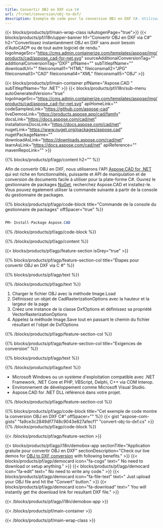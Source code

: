 ```yaml
---
title: Convertir OBJ en DXF via C# 
url: /fr/net/conversion/obj-to-dxf/ 
description: Exemple de code pour la conversion OBJ en DXF C#. Utilisez le code d'exemple d'API pour la conversion par lots de fichiers OBJ en DXF dans VB.NET, Asp.NET ou toute application basée sur .NET.
---
```


{{< blocks/products/pf/main-wrap-class isAutogenPage="true">}}
{{< blocks/products/pf/i18n/upper-banner h1="Convertir OBJ en DXF via C#" h2="Convertissez instantanément OBJ en DXF sans avoir besoin d'AutoCAD® ou de tout autre logiciel de rendu." logoImageSrc="https://cms.admin.containerize.com/templates/aspose/img/products/cad/aspose_cad-for-net.svg" sourceAdditionalConversionTag="" additionalConversionTag="DXF" pfName="" subTitlepfName="" downloadUrl="" fileiconsmall1="HTML" fileiconsmall2="JPG" fileiconsmall3="CAD" fileiconsmall4="XML" fileiconsmall5="OBJ" >}}

{{< blocks/products/pf/main-container pfName="Aspose.CAD " subTitlepfName="for .NET" >}}
{{< blocks/products/pf/i18n/sub-menu autoGeneratedVersion="true" logoImageSrc="https://cms.admin.containerize.com/templates/aspose/img/products/cad/aspose_cad-for-net.svg" apiHomeLink="" codeSamplesLink="https://github.com/aspose-cad" liveDemosLink="https://products.aspose.app/cad/family" docsLink="https://docs.aspose.com/cad/net" installationsDocsLink="https://docs.aspose.com/cad/net" nugetLink="https://www.nuget.org/packages/aspose.cad" nugetPackageName="" downloadAsLink="https://downloads.aspose.com/cad/net" learnAsLink="https://docs.aspose.com/cad/net" apiReference="" mavenRepoLink="" >}}

{{% blocks/products/pf/agp/content h2="" %}}

Afin de convertir OBJ en DXF, nous utiliserons l'API <a href=https://products.aspose.com/cad/net>Aspose.CAD for .NET</a> qui est riche en fonctionnalités, puissante et API de manipulation et de conversion de documents facile à utiliser pour la plate-forme C#. Ouvrez le gestionnaire de packages <a href=https://www.nuget.org/packages/aspose.cad>NuGet</a>, recherchez Aspose.CAD et installez-le. Vous pouvez également utiliser la commande suivante à partir de la console du gestionnaire de packages.

{{% blocks/products/pf/agp/code-block title="Commande de la console du gestionnaire de packages" offSpacer="true" %}}

```cs

PM> Install-Package Aspose.CAD

```

{{% /blocks/products/pf/agp/code-block %}}

{{% /blocks/products/pf/agp/content %}}

{{< blocks/products/pf/agp/feature-section isGrey="true" >}}

{{% blocks/products/pf/agp/feature-section-col title="Étapes pour convertir OBJ en DXF via C #" %}}

{{% blocks/products/pf/agp/text %}}

{{% /blocks/products/pf/agp/text %}}

1. Charger le fichier OBJ avec la méthode Image.Load
1. Définissez un objet de CadRasterizationOptions avec la hauteur et la largeur de la page
1. Créez une instance de la classe DxfOptions et définissez sa propriété VectorRasterizationOptions
1. Appelez la méthode Image.Save tout en passant le chemin du fichier résultant et l'objet de DxfOptions

{{% /blocks/products/pf/agp/feature-section-col %}}

{{% blocks/products/pf/agp/feature-section-col title="Exigences de conversion" %}}

{{% blocks/products/pf/agp/text %}}

{{% /blocks/products/pf/agp/text %}}

- Microsoft Windows ou un système d'exploitation compatible avec .NET Framework, .NET Core et PHP, VBScript, Delphi, C++ via COM Interop.
- Environnement de développement comme Microsoft Visual Studio.
- Aspose.CAD for .NET DLL référencé dans votre projet.

{{% /blocks/products/pf/agp/feature-section-col %}}

{{% blocks/products/pf/agp/code-block title="Cet exemple de code montre la conversion OBJ en DXF C#" offSpacer="" %}}
{{< gist "aspose-com-gists" "fa9ce3c2849df7748c9043e827afecf1" "convert-obj-to-dxf.cs" >}}
{{% /blocks/products/pf/agp/code-block %}}

{{< /blocks/products/pf/agp/feature-section >}}    

<!-- aboutfile Starts -->

{{< blocks/products/pf/agp/i18n/demobox-app sectionTitle="Application gratuite pour convertir OBJ en DXF" sectionDescription="Check our live demos for [OBJ to DXF conversion](https://products.aspose.app/cad/conversion/obj-to-dxf) with following benefits." >}}
        {{< blocks/products/pf/agp/democard icon="fa-cogs" text=" No need to download or setup anything." >}}
        {{< blocks/products/pf/agp/democard icon="fa-edit" text=" No need to write any code." >}}
        {{< blocks/products/pf/agp/democard icon="fa-file-text" text=" Just upload your OBJ file and hit the \"Convert\" button." >}}
        {{< blocks/products/pf/agp/democard icon="fa-download" text=" You will instantly get the download link for resultant DXF file." >}}
 
   
{{< /blocks/products/pf/agp/i18n/demobox-app >}}

<!-- aboutfile Ends -->

{{< /blocks/products/pf/main-container >}}
    
{{< /blocks/products/pf/main-wrap-class >}}